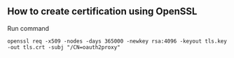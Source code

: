 ## How to create certification using OpenSSL

Run command

```
openssl req -x509 -nodes -days 365000 -newkey rsa:4096 -keyout tls.key -out tls.crt -subj "/CN=oauth2proxy"
```
